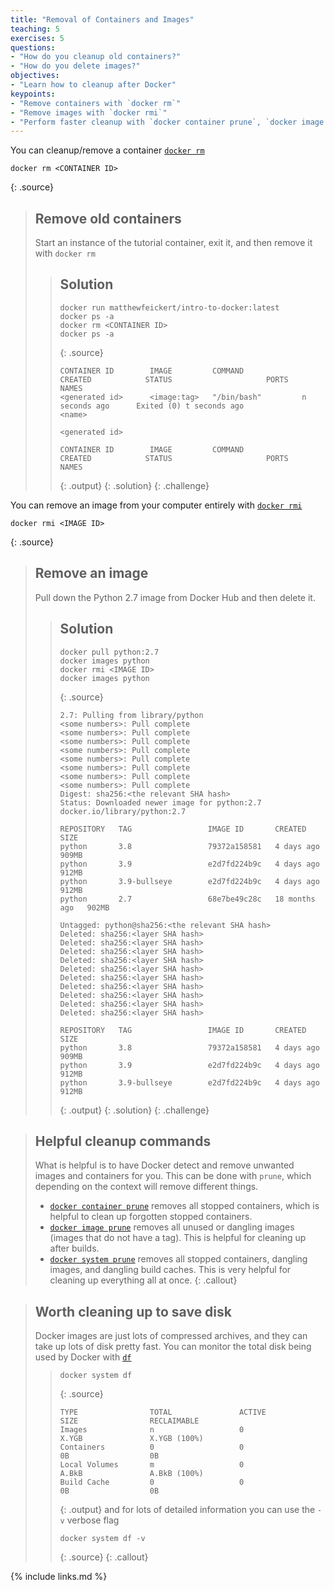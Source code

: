 ```yaml
---
title: "Removal of Containers and Images"
teaching: 5
exercises: 5
questions:
- "How do you cleanup old containers?"
- "How do you delete images?"
objectives:
- "Learn how to cleanup after Docker"
keypoints:
- "Remove containers with `docker rm`"
- "Remove images with `docker rmi`"
- "Perform faster cleanup with `docker container prune`, `docker image prune`, and `docker system prune`"
---
```


You can cleanup/remove a container [`docker rm`][docker-docs-rm]
~~~
docker rm <CONTAINER ID>
~~~
{: .source}

> ## Remove old containers
>
> Start an instance of the tutorial container, exit it, and then remove it with
> `docker rm`
>
> > ## Solution
> >
> > ~~~
> > docker run matthewfeickert/intro-to-docker:latest
> > docker ps -a
> > docker rm <CONTAINER ID>
> > docker ps -a
> > ~~~
> > {: .source}
> >
> > ~~~
> >CONTAINER ID        IMAGE         COMMAND             CREATED            STATUS                     PORTS               NAMES
> ><generated id>      <image:tag>   "/bin/bash"         n seconds ago      Exited (0) t seconds ago                       <name>
> >
> ><generated id>
> >
> >CONTAINER ID        IMAGE         COMMAND             CREATED            STATUS                     PORTS               NAMES
> > ~~~
> > {: .output}
> {: .solution}
{: .challenge}

You can remove an image from your computer entirely with [`docker rmi`][docker-docs-rmi]
~~~
docker rmi <IMAGE ID>
~~~
{: .source}

> ## Remove an image
>
> Pull down the Python 2.7 image from Docker Hub and then delete it.
>
> > ## Solution
> >
> > ~~~
> > docker pull python:2.7
> > docker images python
> > docker rmi <IMAGE ID>
> > docker images python
> > ~~~
> > {: .source}
> >
> > ~~~
> >2.7: Pulling from library/python
> ><some numbers>: Pull complete
> ><some numbers>: Pull complete
> ><some numbers>: Pull complete
> ><some numbers>: Pull complete
> ><some numbers>: Pull complete
> ><some numbers>: Pull complete
> ><some numbers>: Pull complete
> ><some numbers>: Pull complete
> >Digest: sha256:<the relevant SHA hash>
> >Status: Downloaded newer image for python:2.7
> >docker.io/library/python:2.7
> >
> >REPOSITORY   TAG                 IMAGE ID       CREATED         SIZE
> >python       3.8                 79372a158581   4 days ago      909MB
> >python       3.9                 e2d7fd224b9c   4 days ago      912MB
> >python       3.9-bullseye        e2d7fd224b9c   4 days ago      912MB
> >python       2.7                 68e7be49c28c   18 months ago   902MB
> >
> >Untagged: python@sha256:<the relevant SHA hash>
> >Deleted: sha256:<layer SHA hash>
> >Deleted: sha256:<layer SHA hash>
> >Deleted: sha256:<layer SHA hash>
> >Deleted: sha256:<layer SHA hash>
> >Deleted: sha256:<layer SHA hash>
> >Deleted: sha256:<layer SHA hash>
> >Deleted: sha256:<layer SHA hash>
> >Deleted: sha256:<layer SHA hash>
> >Deleted: sha256:<layer SHA hash>
> >Deleted: sha256:<layer SHA hash>
> >
> >REPOSITORY   TAG                 IMAGE ID       CREATED         SIZE
> >python       3.8                 79372a158581   4 days ago      909MB
> >python       3.9                 e2d7fd224b9c   4 days ago      912MB
> >python       3.9-bullseye        e2d7fd224b9c   4 days ago      912MB
> > ~~~
> > {: .output}
> {: .solution}
{: .challenge}

> ## Helpful cleanup commands
> What is helpful is to have Docker detect and remove unwanted images and containers for you.
> This can be done with `prune`, which depending on the context will remove different things.
> - [`docker container prune`](https://docs.docker.com/engine/reference/commandline/container_prune/) removes all stopped containers, which is helpful to clean up forgotten stopped containers.
> - [`docker image prune`](https://docs.docker.com/engine/reference/commandline/image_prune/) removes all unused or dangling images (images that do not have a tag). This is helpful for cleaning up after builds.
> - [`docker system prune`](https://docs.docker.com/engine/reference/commandline/system_prune/) removes all stopped containers, dangling images, and dangling build caches. This is very helpful for cleaning up everything all at once.
{: .callout}

> ## Worth cleaning up to save disk
> Docker images are just lots of compressed archives, and they can take up lots of disk pretty fast.
> You can monitor the total disk being used by Docker with [`df`][docker-docs-df]
> > ~~~
> >docker system df
> > ~~~
> > {: .source}
> >
> > ~~~
> >TYPE                TOTAL               ACTIVE              SIZE                RECLAIMABLE
> >Images              n                   0                   X.YGB               X.YGB (100%)
> >Containers          0                   0                   0B                  0B
> >Local Volumes       m                   0                   A.BkB               A.BkB (100%)
> >Build Cache         0                   0                   0B                  0B
> > ~~~
> > {: .output}
> > and for lots of detailed information you can use the `-v` verbose flag
> >
> > ~~~
> >docker system df -v
> > ~~~
> > {: .source}
{: .callout}

[docker-docs-rm]: https://docs.docker.com/engine/reference/commandline/rm/
[docker-docs-rmi]: https://docs.docker.com/engine/reference/commandline/rmi/
[docker-docs-df]: https://docs.docker.com/engine/reference/commandline/system_df/

{% include links.md %}
